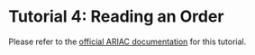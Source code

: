 # Tutorial 4: Reading an Order

Please refer to the [official ARIAC documentation](https://ariac.readthedocs.io/en/latest/tutorials/tutorial_4.html) for this tutorial.
